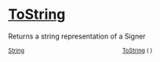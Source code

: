 # [ToString](./Signer-100663454.md)

Returns a string representation of a Signer

<sub>[String](https://docs.microsoft.com/en-us/dotnet/api/System.String)</sub><img width=200/><sub>[ToString](./Signer-100663454.md) (  )</sub><br>



